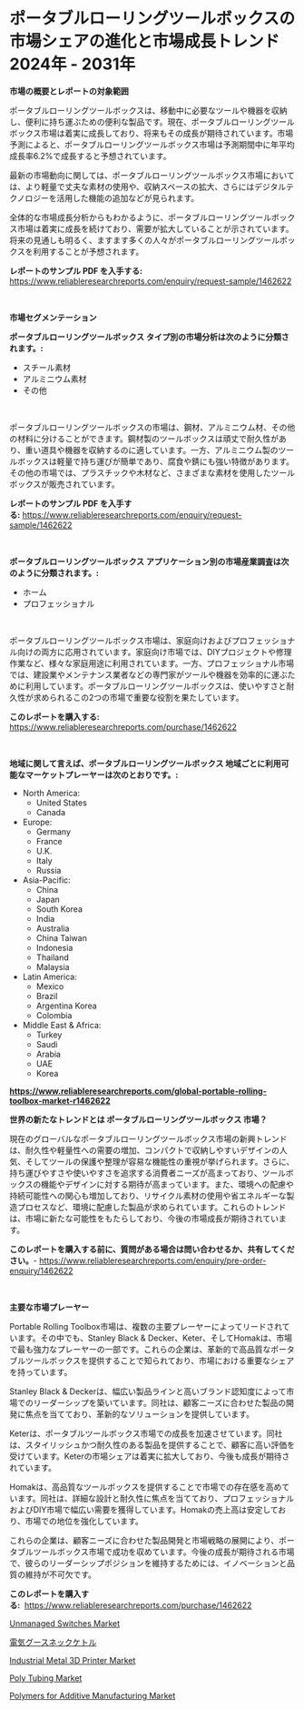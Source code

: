 <p><h1>ポータブルローリングツールボックスの市場シェアの進化と市場成長トレンド 2024年 - 2031年</h1></p><p><strong>市場の概要とレポートの対象範囲</strong></p>
<p><p>ポータブルローリングツールボックスは、移動中に必要なツールや機器を収納し、便利に持ち運ぶための便利な製品です。現在、ポータブルローリングツールボックス市場は着実に成長しており、将来もその成長が期待されています。市場予測によると、ポータブルローリングツールボックス市場は予測期間中に年平均成長率6.2%で成長すると予想されています。</p><p>最新の市場動向に関しては、ポータブルローリングツールボックス市場においては、より軽量で丈夫な素材の使用や、収納スペースの拡大、さらにはデジタルテクノロジーを活用した機能の追加などが見られます。</p><p>全体的な市場成長分析からもわかるように、ポータブルローリングツールボックス市場は着実に成長を続けており、需要が拡大していることが示されています。将来の見通しも明るく、ますます多くの人々がポータブルローリングツールボックスを利用することが予想されます。</p></p>
<p><strong>レポートのサンプル PDF を入手する:</strong> <a href="https://www.reliableresearchreports.com/enquiry/request-sample/1462622">https://www.reliableresearchreports.com/enquiry/request-sample/1462622</a></p>
<p>&nbsp;</p>
<p><strong>市場セグメンテーション</strong></p>
<p><strong>ポータブルローリングツールボックス タイプ別の市場分析は次のように分類されます。:</strong></p>
<p><ul><li>スチール素材</li><li>アルミニウム素材</li><li>その他</li></ul></p>
<p>&nbsp;</p>
<p><p>ポータブルローリングツールボックスの市場は、鋼材、アルミニウム材、その他の材料に分けることができます。鋼材製のツールボックスは頑丈で耐久性があり、重い道具や機器を収納するのに適しています。一方、アルミニウム製のツールボックスは軽量で持ち運びが簡単であり、腐食や錆にも強い特徴があります。その他の市場では、プラスチックや木材など、さまざまな素材を使用したツールボックスが販売されています。</p></p>
<p><strong>レポートのサンプル PDF を入手する:</strong>&nbsp;<a href="https://www.reliableresearchreports.com/enquiry/request-sample/1462622">https://www.reliableresearchreports.com/enquiry/request-sample/1462622</a></p>
<p>&nbsp;</p>
<p><strong> ポータブルローリングツールボックス アプリケーション別の市場産業調査は次のように分類されます。:</strong></p>
<p><ul><li>ホーム</li><li>プロフェッショナル</li></ul></p>
<p>&nbsp;</p>
<p><p>ポータブルローリングツールボックス市場は、家庭向けおよびプロフェッショナル向けの両方に応用されています。家庭向け市場では、DIYプロジェクトや修理作業など、様々な家庭用途に利用されています。一方、プロフェッショナル市場では、建設業やメンテナンス業者などの専門家がツールや機器を効率的に運ぶために利用しています。ポータブルローリングツールボックスは、使いやすさと耐久性が求められるこの2つの市場で重要な役割を果たしています。</p></p>
<p><strong>このレポートを購入する:</strong>&nbsp; <a href="https://www.reliableresearchreports.com/purchase/1462622">https://www.reliableresearchreports.com/purchase/1462622</a></p>
<p>&nbsp;</p>
<p><strong>地域に関して言えば、ポータブルローリングツールボックス 地域ごとに利用可能なマーケットプレーヤーは次のとおりです。:</strong></p>
<p><ul>
    <li>
        North America:
        <ul>
            <li>United States</li>
            <li>Canada</li>
        </ul>
    </li>
    <li>
        Europe:
        <ul>
            <li>Germany</li>
            <li>France</li>
            <li>U.K.</li>
            <li>Italy</li>
            <li>Russia</li>
        </ul>
    </li>
    <li>
        Asia-Pacific:
        <ul>
            <li>China</li>
            <li>Japan</li>
            <li>South Korea</li>
            <li>India</li>
            <li>Australia</li>
            <li>China Taiwan</li>
            <li>Indonesia</li>
            <li>Thailand</li>
            <li>Malaysia</li>
        </ul>
    </li>
    <li>
        Latin America:
        <ul>
            <li>Mexico</li>
            <li>Brazil</li>
            <li>Argentina Korea</li>
            <li>Colombia</li>
        </ul>
    </li>
    <li>
        Middle East & Africa:
        <ul>
            <li>Turkey</li>
            <li>Saudi</li>
            <li>Arabia</li>
            <li>UAE</li>
            <li>Korea</li>
        </ul>
    </li>
    </ul></p>
<p><strong><a href="https://www.reliableresearchreports.com/global-portable-rolling-toolbox-market-r1462622">https://www.reliableresearchreports.com/global-portable-rolling-toolbox-market-r1462622</a></strong>&nbsp;</p>
<p><strong>世界の新たなトレンドとは ポータブルローリングツールボックス 市場？</strong></p>
<p><p>現在のグローバルなポータブルローリングツールボックス市場の新興トレンドは、耐久性や軽量性への需要の増加、コンパクトで収納しやすいデザインの人気、そしてツールの保護や整理が容易な機能性の重視が挙げられます。さらに、持ち運びやすさや使いやすさを追求する消費者ニーズが高まっており、ツールボックスの機能やデザインに対する期待が高まっています。また、環境への配慮や持続可能性への関心も増加しており、リサイクル素材の使用や省エネルギーな製造プロセスなど、環境に配慮した製品が求められています。これらのトレンドは、市場に新たな可能性をもたらしており、今後の市場成長が期待されています。</p></p>
<p><strong>このレポートを購入する前に、質問がある場合は問い合わせるか、共有してください。</strong>- <a href="https://www.reliableresearchreports.com/enquiry/pre-order-enquiry/1462622">https://www.reliableresearchreports.com/enquiry/pre-order-enquiry/1462622</a></p>
<p>&nbsp;</p>
<p><strong>主要な市場プレーヤー</strong></p>
<p><p>Portable Rolling Toolbox市場は、複数の主要プレーヤーによってリードされています。その中でも、Stanley Black & Decker、Keter、そしてHomakは、市場で最も強力なプレーヤーの一部です。これらの企業は、革新的で高品質なポータブルツールボックスを提供することで知られており、市場における重要なシェアを持っています。</p><p>Stanley Black & Deckerは、幅広い製品ラインと高いブランド認知度によって市場でのリーダーシップを築いています。同社は、顧客ニーズに合わせた製品の開発に焦点を当てており、革新的なソリューションを提供しています。</p><p>Keterは、ポータブルツールボックス市場での成長を加速させています。同社は、スタイリッシュかつ耐久性のある製品を提供することで、顧客に高い評価を受けています。Keterの市場シェアは着実に拡大しており、今後も成長が期待されています。</p><p>Homakは、高品質なツールボックスを提供することで市場での存在感を高めています。同社は、詳細な設計と耐久性に焦点を当てており、プロフェッショナルおよびDIY市場で幅広い需要を獲得しています。Homakの売上高は安定しており、市場での地位を強化しています。</p><p>これらの企業は、顧客ニーズに合わせた製品開発と市場戦略の展開により、ポータブルツールボックス市場で成功を収めています。今後の成長が期待される市場で、彼らのリーダーシップポジションを維持するためには、イノベーションと品質の維持が不可欠です。</p></p>
<p><strong>このレポートを購入する:</strong>&nbsp;&nbsp;<a href="https://www.reliableresearchreports.com/purchase/1462622">https://www.reliableresearchreports.com/purchase/1462622</a></p>
<p><p><a href="https://view.publitas.com/reportprime-1/unmanaged-switches-market-comprehensive-assessment-by-type-application-and-geography/">Unmanaged Switches Market</a></p><p><a href="https://github.com/luffiazaza/Market-Research-Report-List-1/blob/main/229453630252.md">電気グースネックケトル</a></p><p><a href="https://github.com/gulaimolin/Market-Research-Report-List-4/blob/main/industrial-metal-3d-printer-market.md">Industrial Metal 3D Printer Market</a></p><p><a href="https://issuu.com/reportprime-2/docs/poly-tubing-market-size-2030.pptx">Poly Tubing Market</a></p><p><a href="https://issuu.com/reportprime-2/docs/polymers-for-additive-manufacturing-market-size-20">Polymers for Additive Manufacturing Market</a></p></p>